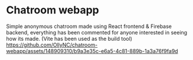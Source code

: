 # Chatroom webapp
Simple anonymous chatroom made using React frontend & Firebase backend, everything has been commented for anyone interested in seeing how its made. (Vite has been used as the build tool)
https://github.com/OllyNC/chatroom-webapp/assets/148909310/b9a3e35c-e6a5-4c81-889b-1a3a76f9fa9d
